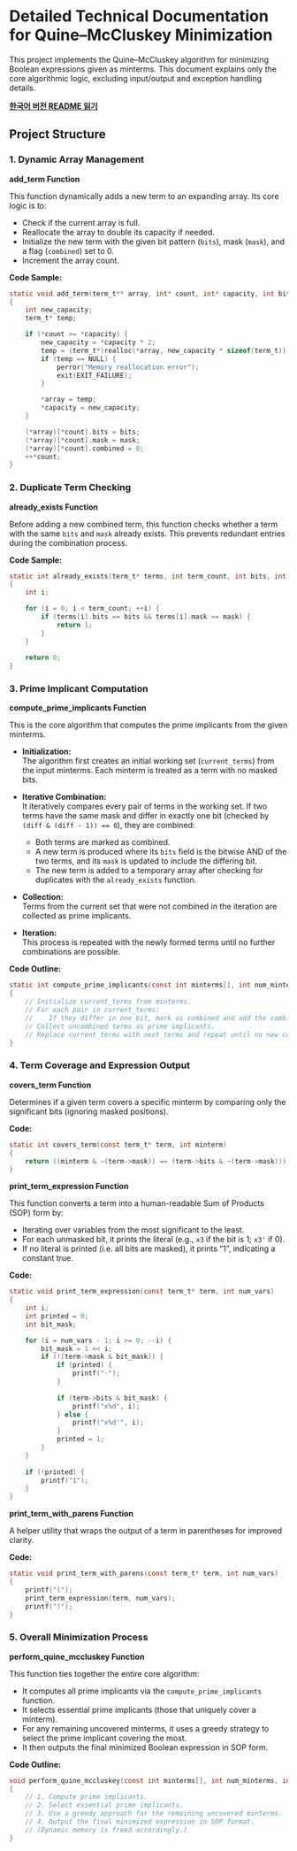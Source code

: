 # Detailed Technical Documentation for Quine–McCluskey Minimization

This project implements the Quine–McCluskey algorithm for minimizing Boolean expressions given as minterms. This document explains only the core algorithmic logic, excluding input/output and exception handling details.

**[한국어 버전 README 읽기](README_ko.md)**

## Project Structure

### 1. Dynamic Array Management

**add_term Function**

This function dynamically adds a new term to an expanding array. Its core logic is to:
- Check if the current array is full.
- Reallocate the array to double its capacity if needed.
- Initialize the new term with the given bit pattern (`bits`), mask (`mask`), and a flag (`combined`) set to 0.
- Increment the array count.

**Code Sample:**

```c
static void add_term(term_t** array, int* count, int* capacity, int bits, int mask)
{
    int new_capacity;
    term_t* temp;

    if (*count >= *capacity) {
        new_capacity = *capacity * 2;
        temp = (term_t*)realloc(*array, new_capacity * sizeof(term_t));
        if (temp == NULL) {
            perror("Memory reallocation error");
            exit(EXIT_FAILURE);
        }

        *array = temp;
        *capacity = new_capacity;
    }

    (*array)[*count].bits = bits;
    (*array)[*count].mask = mask;
    (*array)[*count].combined = 0;
    ++*count;
}
```

### 2. Duplicate Term Checking

**already_exists Function**

Before adding a new combined term, this function checks whether a term with the same `bits` and `mask` already exists. This prevents redundant entries during the combination process.

**Code Sample:**

```c
static int already_exists(term_t* terms, int term_count, int bits, int mask)
{
    int i;

    for (i = 0; i < term_count; ++i) {
        if (terms[i].bits == bits && terms[i].mask == mask) {
            return 1;
        }
    }
    
    return 0;
}
```

### 3. Prime Implicant Computation

**compute_prime_implicants Function**

This is the core algorithm that computes the prime implicants from the given minterms.

- **Initialization:**  
  The algorithm first creates an initial working set (`current_terms`) from the input minterms. Each minterm is treated as a term with no masked bits.

- **Iterative Combination:**  
  It iteratively compares every pair of terms in the working set. If two terms have the same mask and differ in exactly one bit (checked by `(diff & (diff - 1)) == 0`), they are combined:
  - Both terms are marked as combined.
  - A new term is produced where its `bits` field is the bitwise AND of the two terms, and its `mask` is updated to include the differing bit.
  - The new term is added to a temporary array after checking for duplicates with the `already_exists` function.

- **Collection:**  
  Terms from the current set that were not combined in the iteration are collected as prime implicants.

- **Iteration:**  
  This process is repeated with the newly formed terms until no further combinations are possible.

**Code Outline:**

```c
static int compute_prime_implicants(const int minterms[], int num_minterms, term_t** prime_implicants_ptr)
{
    // Initialize current_terms from minterms.
    // For each pair in current_terms:
    //    If they differ in one bit, mark as combined and add the combined term to next_terms.
    // Collect uncombined terms as prime implicants.
    // Replace current_terms with next_terms and repeat until no new combinations are made.
}
```

### 4. Term Coverage and Expression Output

**covers_term Function**

Determines if a given term covers a specific minterm by comparing only the significant bits (ignoring masked positions).

**Code:**

```c
static int covers_term(const term_t* term, int minterm)
{
    return ((minterm & ~(term->mask)) == (term->bits & ~(term->mask)));
}
```

**print_term_expression Function**

This function converts a term into a human-readable Sum of Products (SOP) form by:
- Iterating over variables from the most significant to the least.
- For each unmasked bit, it prints the literal (e.g., `x3` if the bit is 1; `x3'` if 0).
- If no literal is printed (i.e. all bits are masked), it prints “1”, indicating a constant true.

**Code:**

```c
static void print_term_expression(const term_t* term, int num_vars)
{
    int i;
    int printed = 0;
    int bit_mask;

    for (i = num_vars - 1; i >= 0; --i) {
        bit_mask = 1 << i;
        if (!(term->mask & bit_mask)) {
            if (printed) {
                printf("⋅");
            }
            
            if (term->bits & bit_mask) {
                printf("x%d", i);
            } else {
                printf("x%d'", i);
            }
            printed = 1;
        }
    }
    
    if (!printed) {
        printf("1");
    }
}
```

**print_term_with_parens Function**

A helper utility that wraps the output of a term in parentheses for improved clarity.

**Code:**

```c
static void print_term_with_parens(const term_t* term, int num_vars)
{
    printf("(");
    print_term_expression(term, num_vars);
    printf(")");
}
```

### 5. Overall Minimization Process

**perform_quine_mccluskey Function**

This function ties together the entire core algorithm:
- It computes all prime implicants via the `compute_prime_implicants` function.
- It selects essential prime implicants (those that uniquely cover a minterm).
- For any remaining uncovered minterms, it uses a greedy strategy to select the prime implicant covering the most.
- It then outputs the final minimized Boolean expression in SOP form.

**Code Outline:**

```c
void perform_quine_mccluskey(const int minterms[], int num_minterms, int num_vars)
{
    // 1. Compute prime implicants.
    // 2. Select essential prime implicants.
    // 3. Use a greedy approach for the remaining uncovered minterms.
    // 4. Output the final minimized expression in SOP format.
    // (Dynamic memory is freed accordingly.)
}
```